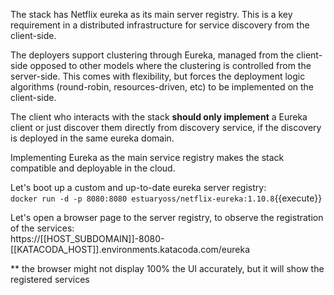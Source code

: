 The stack has Netflix eureka as its main server registry. This is a key requirement in a distributed infrastructure for service discovery from the client-side.

The deployers support clustering through Eureka, managed from the client-side opposed to other models where the clustering is controlled from the server-side.
This comes with flexibility, but forces the deployment logic algorithms (round-robin, resources-driven, etc) to be implemented on the client-side.

The client who interacts with the stack **should only implement** a Eureka client or just discover them directly from discovery service, if the discovery is deployed in the same eureka domain.

Implementing Eureka as the main service registry makes the stack compatible and deployable in the cloud.  

Let's boot up a custom and up-to-date eureka server registry:  
`docker run -d -p 8080:8080 estuaryoss/netflix-eureka:1.10.8`{{execute}}

Let's open a browser page to the server registry, to observe the registration of the services:  
https://[[HOST_SUBDOMAIN]]-8080-[[KATACODA_HOST]].environments.katacoda.com/eureka

** the browser might not display 100% the UI accurately, but it will show the registered services
